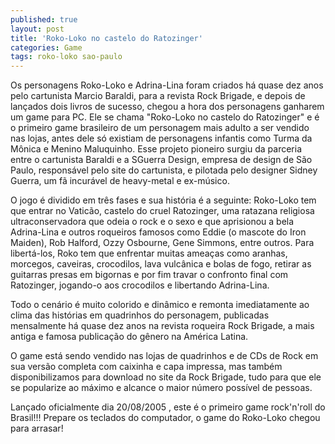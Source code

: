 ```yaml
---
published: true
layout: post
title: 'Roko-Loko no castelo do Ratozinger'
categories: Game
tags: roko-loko sao-paulo
---
```

Os personagens Roko-Loko e Adrina-Lina foram criados há quase dez anos pelo cartunista Marcio Baraldi, para a revista Rock Brigade, e depois de lançados dois livros de sucesso, chegou a hora dos personagens ganharem um game para PC. Ele se chama "Roko-Loko no castelo do Ratozinger" e é o primeiro game brasileiro de um personagem mais adulto a ser vendido nas lojas, antes dele só existiam de personagens infantis como Turma da Mônica e Menino Maluquinho. Esse projeto pioneiro surgiu da parceria entre o cartunista Baraldi e a SGuerra Design, empresa de design de São Paulo, responsável pelo site do cartunista, e pilotada pelo designer Sidney Guerra, um fã incurável de heavy-metal e ex-músico.




O jogo é dividido em três fases e sua história é a seguinte: Roko-Loko tem que entrar no Vaticão, castelo do cruel Ratozinger, uma ratazana religiosa ultraconservadora que odeia o rock e o sexo e que aprisionou a bela Adrina-Lina e outros roqueiros famosos como Eddie (o mascote do Iron Maiden), Rob Halford, Ozzy Osbourne, Gene Simmons, entre outros. Para libertá-los, Roko tem que enfrentar muitas ameaças como aranhas, morcegos, caveiras, crocodilos, lava vulcânica e bolas de fogo, retirar as guitarras presas em bigornas e por fim travar o confronto final com Ratozinger, jogando-o aos crocodilos e libertando Adrina-Lina.

Todo o cenário é muito colorido e dinâmico e remonta imediatamente ao clima das histórias em quadrinhos do personagem, publicadas mensalmente há quase dez anos na revista roqueira Rock Brigade, a mais antiga e famosa publicação do gênero na América Latina.


 

O game está sendo vendido nas lojas de quadrinhos e de CDs de Rock em sua versão completa com caixinha e capa impressa, mas também disponibilizamos para download no site da Rock Brigade, tudo para que ele se popularize ao máximo e alcance o maior número possível de pessoas.

Lançado oficialmente dia 20/08/2005 , este é o primeiro game rock'n'roll do Brasil!!! Prepare os teclados do computador, o game do Roko-Loko chegou para arrasar!